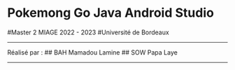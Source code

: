 # Pokemong Go Java Android Studio
#Master 2 MIAGE 2022 - 2023
#Université de Bordeaux
<hr/>
Réalisé par : 
## BAH Mamadou Lamine
## SOW Papa Laye
<hr/>

